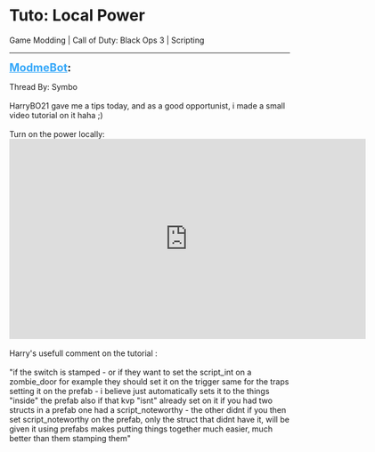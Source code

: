# Tuto: Local Power
Game Modding | Call of Duty: Black Ops 3 | Scripting

---
<strong style="font-size: 1.4em;"><span style="text-decoration: underline;text-decoration-color: #34a7f9;"><span style="color:#34a7f9;">ModmeBot</span></span>:</strong>

<p>Thread By: Symbo<br /> <br />HarryBO21 gave me a tips today, and as a good opportunist, i made a small video tutorial on it haha ;)<br /> <br />Turn on the power locally:<br /><iframe type="text/html" width="640" height="360" src="https://www.youtube.com/embed/24TOyYicwwI" frameborder="0"></iframe><br /> <br />Harry&#39;s usefull comment on the tutorial :<br /> <br />&quot;if the switch is stamped - or if they want to set the script_int on a zombie_door for example they should set it on the trigger same for the traps setting it on the prefab - i believe just automatically sets it to the things &quot;inside&quot; the prefab also if that kvp &quot;isnt&quot; already set on it if you had two structs in a prefab one had a script_noteworthy - the other didnt if you then set script_noteworthy on the prefab, only the struct that didnt have it, will be given it using prefabs makes putting things together much easier, much better than them stamping them&quot;</p>
